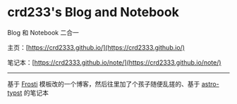 # crd233's Blog and Notebook

Blog 和 Notebook 二合一

主页：[https://crd2333.github.io/](https://crd2333.github.io/)

笔记本：[https://crd2333.github.io/note/](https://crd2333.github.io/note/)

***

基于 [Frosti](https://github.com/EveSunMaple/Frosti) 模板改的一个博客，然后往里加了个孩子随便乱搓的、基于 [astro-typst](https://github.com/OverflowCat/astro-typst) 的笔记本